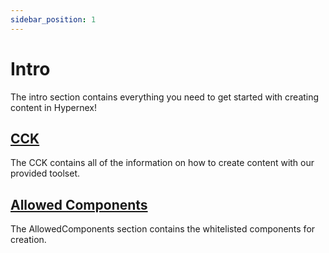```yaml
---
sidebar_position: 1
---
```


# Intro

The intro section contains everything you need to get started with creating content in Hypernex!

## [CCK](./cck/index.md)

The CCK contains all of the information on how to create content with our provided toolset.

## [Allowed Components](./allowedcomponents.md)

The AllowedComponents section contains the whitelisted components for creation.
